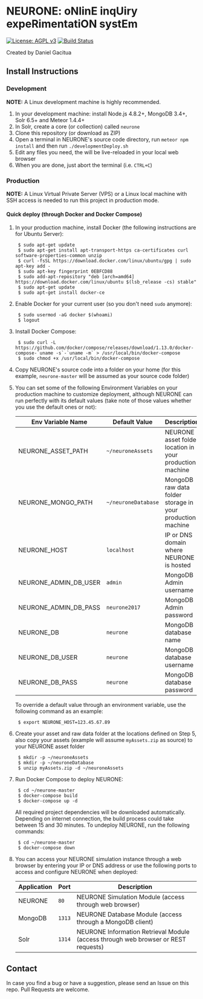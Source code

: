 # NEURONE: oNlinE inqUiry expeRimentatiON systEm

[![License: AGPL v3](https://img.shields.io/badge/License-AGPL%20v3-blue.svg)](http://www.gnu.org/licenses/agpl-3.0) [![Build Status](https://travis-ci.com/dgacitua/neurone.svg?token=bybFYGq2vZ5sYMfosTqM&branch=master)](https://travis-ci.com/dgacitua/neurone)

Created by Daniel Gacitua

## Install Instructions

### Development

**NOTE:** A Linux development machine is highly recommended.

1. In your development machine: install Node.js 4.8.2+, MongoDB 3.4+, Solr 6.5+ and Meteor 1.4.4+
2. In Solr, create a core (or collection) called `neurone`
3. Clone this repository (or download as ZIP)
4. Open a terminal in NEURONE's source code directory, run `meteor npm install` and then run `./developmentDeploy.sh`
5. Edit any files you need, the will be live-reloaded in your local web browser
6. When you are done, just abort the terminal (i.e. `CTRL+C`)

### Production

**NOTE:** A Linux Virtual Private Server (VPS) or a Linux local machine with SSH access is needed to run this project in production mode.

#### Quick deploy (through Docker and Docker Compose)

1. In your production machine, install Docker (the following instructions are for Ubuntu Server):

        $ sudo apt-get update
        $ sudo apt-get install apt-transport-https ca-certificates curl software-properties-common unzip
        $ curl -fsSL https://download.docker.com/linux/ubuntu/gpg | sudo apt-key add -
        $ sudo apt-key fingerprint 0EBFCD88
        $ sudo add-apt-repository "deb [arch=amd64] https://download.docker.com/linux/ubuntu $(lsb_release -cs) stable"
        $ sudo apt-get update
        $ sudo apt-get install docker-ce

2. Enable Docker for your current user (so you don't need `sudo` anymore):

        $ sudo usermod -aG docker $(whoami)
        $ logout

3. Install Docker Compose:

        $ sudo curl -L https://github.com/docker/compose/releases/download/1.13.0/docker-compose-`uname -s`-`uname -m` > /usr/local/bin/docker-compose
        $ sudo chmod +x /usr/local/bin/docker-compose

4. Copy NEURONE's source code into a folder on your home (for this example, `neurone-master` will be assumed as your source code folder)

5. You can set some of the following Environment Variables on your production machine to customize deployment, although NEURONE can run perfectly with its default values (take note of those values whether you use the default ones or not):

    | Env Variable Name     | Default Value       | Description                                                |
    |-----------------------|---------------------|------------------------------------------------------------|
    | NEURONE_ASSET_PATH    | `~/neuroneAssets`   | NEURONE asset folder location in your production machine   |
    | NEURONE_MONGO_PATH    | `~/neuroneDatabase` | MongoDB raw data folder storage in your production machine |
    | NEURONE_HOST          | `localhost`         | IP or DNS domain where NEURONE is hosted                   |
    | NEURONE_ADMIN_DB_USER | `admin`             | MongoDB Admin username                                     |
    | NEURONE_ADMIN_DB_PASS | `neurone2017`       | MongoDB Admin password                                     |
    | NEURONE_DB            | `neurone`           | MongoDB database name                                      |
    | NEURONE_DB_USER       | `neurone`           | MongoDB database username                                  |
    | NEURONE_DB_PASS       | `neurone`           | MongoDB database password                                  |
    
    To override a default value through an environment variable, use the following command as an example:
    
        $ export NEURONE_HOST=123.45.67.89

6. Create your asset and raw data folder at the locations defined on Step 5, also copy your assets (example will assume `myAssets.zip` as source) to your NEURONE asset folder

        $ mkdir -p ~/neuroneAssets
        $ mkdir -p ~/neuroneDatabase
        $ unzip myAssets.zip -d ~/neuroneAssets

7. Run Docker Compose to deploy NEURONE:

        $ cd ~/neurone-master
        $ docker-compose build
        $ docker-compose up -d

    All required project dependencies will be downloaded automatically. Depending on internet connection, the build process could take between 15 and 30 minutes. To undeploy NEURONE, run the following commands:
    
        $ cd ~/neurone-master
        $ docker-compose down

8. You can access your NEURONE simulation instance through a web browser by entering your IP or DNS address or use the following ports to access and configure NEURONE when deployed:
 
    | Application | Port   | Description                                                                        |
    |-------------|--------|------------------------------------------------------------------------------------|
    | NEURONE     | `80`   | NEURONE Simulation Module (access through web browser)                             |
    | MongoDB     | `1313` | NEURONE Database Module (access through a MongoDB client)                          |
    | Solr        | `1314` | NEURONE Information Retrieval Module (access through web browser or REST requests) |

## Contact

In case you find a bug or have a suggestion, please send an Issue on this repo. Pull Requests are welcome.